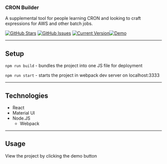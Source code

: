 ### CRON Builder

A supplemental tool for people learning CRON and looking to craft expressions for AWS and other batch jobs.

[![GitHub Stars](https://img.shields.io/github/stars/mhorger3/CRON-Builder.svg)](https://github.com/mhorger3/CRON-Builder/stargazers) [![GitHub Issues](https://img.shields.io/github/issues/mhorger3/CRON-Builder.svg)](https://github.com/mhorger3/CRON-Builder/issues) [![Current Version](https://img.shields.io/badge/version-1.0.0.1-green.svg)](https://github.com/mhorger3/CRON-Builder)[![Demo](https://img.shields.io/badge/Demo-Visit-blue.svg)](https://709studios.net/projects/cron/index.html)

---

## Setup

`npm run build` - bundles the project into one JS file for deployment

`npm run start` - starts the project in webpack dev server on localhost:3333

---

## Technologies

* React
* Material UI
* Node.JS
  * Webpack

---

## Usage

  View the project by clicking the demo button
